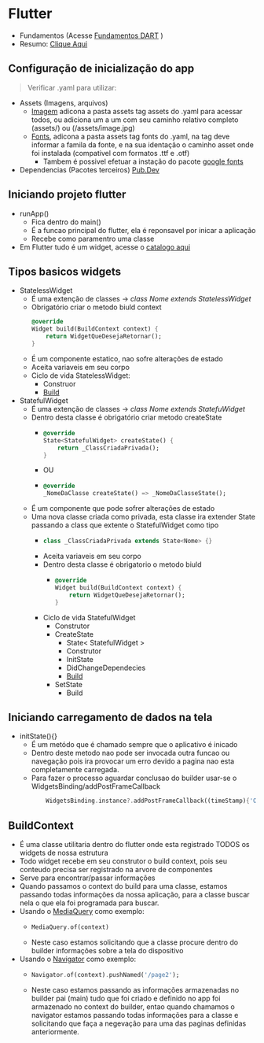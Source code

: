 # Flutter
- Fundamentos (Acesse [Fundamentos DART](../Dart/Fundamentos.md) )
- Resumo: [Clique Aqui](../Flutter/Resumo.md)
## Configuração de inicialização do app
>Verificar .yaml para utilizar:
- Assets (Imagens, arquivos)
    -   [Imagem](./img/imagem.png) adicona a pasta assets tag assets do .yaml para acessar todos, ou adiciona um a um com seu caminho relativo completo (assets/) ou (/assets/image.jpg)
    - [Fonts](./img/fonts.png), adicona a pasta assets tag fonts do .yaml, na tag deve informar a famila da fonte, e na sua identação o caminho asset onde foi instalada (compativel com formatos .ttf e .otf)
        -   Tambem é possivel efetuar a instação do pacote [google fonts](https://pub.dev/packages/google_fonts)
- Dependencias (Pacotes terceiros) [Pub.Dev](https://pub.dev)
## Iniciando projeto flutter
-   runApp()
    - Fica dentro do main()
    - É a funcao principal do flutter, ela é reponsavel por inicar a aplicação
    - Recebe como paramentro uma classe
-   Em Flutter tudo é um widget, acesse o [catalogo aqui](https://docs.flutter.dev/development/ui/widgets)
## Tipos basicos widgets
- StatelessWidget
    - É uma extenção de classes -> *class Nome extends StatelessWidget*
    -   Obrigatório criar o metodo biuld context
        ```dart
        @override
        Widget build(BuildContext context) {
            return WidgetQueDesejaRetornar();
        }
        ```
    - É um componente estatico, nao sofre alterações de estado
    - Aceita variaveis em seu corpo
    - Ciclo de vida StatelessWidget:
        -   Construor
        -   [Build](./Flutter_Topicos.md#buildcontext)
- StatefulWidget
    - É uma extenção de classes -> *class Nome extends StatefuWidget*
    - Dentro desta classe é obrigatório criar metodo createState
        -   ```dart
            @override
            State<StatefulWidget> createState() {
                return _ClassCriadaPrivada();
            }
            ```
        - OU
        -   ```dart
            @override
            _NomeDaClasse createState() => _NomeDaClasseState();
            ```
    - É um componente que pode sofrer alterações de estado
    - Uma nova classe criada como privada, esta classe ira extender State passando a class que extente o StatefulWidget como tipo
        -   ```dart
            class _ClassCriadaPrivada extends State<Nome> {}
            ```
        -   Aceita variaveis em seu corpo
        -   Dentro desta classe é obrigatorio o metodo biuld
            -   ```dart
                @override
                Widget build(BuildContext context) {
                    return WidgetQueDesejaRetornar();
                }
                ```
        -   Ciclo de vida StatefulWidget
            - Construtor
            - CreateState
                -   State< StatefulWidget > 
                -   Construtor
                -   InitState
                -   DidChangeDependecies
                -   [Build](./Flutter_Topicos.md#buildcontext)
            -   SetState
                -   Build
## Iniciando carregamento de dados na tela
- initState(){}
    -  É um metódo que é chamado sempre que o aplicativo é inicado
    -  Dentro deste metodo nao pode ser invocada outra funcao ou navegação pois ira provocar um erro devido a pagina nao esta completamente carregada.
    -  Para fazer o processo aguardar conclusao do builder usar-se o WidgetsBinding/addPostFrameCallback
        ```dart
            WidgetsBinding.instance?.addPostFrameCallback((timeStamp){'O que deseja fazer apos pagina completar carregamento}
        ```
## BuildContext
- É uma classe utilitaria dentro do flutter onde esta registrado TODOS os widgets de nossa estrutura
- Todo widget recebe em seu construtor o build context, pois seu conteudo precisa ser registrado na arvore de componentes
- Serve para encontrar/passar informações
- Quando passamos o context do build para uma classe, estamos passando todas informações da nossa aplicação, para a classe buscar nela o que ela foi programada para buscar.
- Usando o [MediaQuery](MediaQuery.md#utilização) como exemplo:
    -   ```dart
        MediaQuery.of(context)
        ```
    - Neste caso estamos solicitando que a classe procure dentro do builder informações sobre a tela do dispositivo
- Usando o [Navigator](Navegacao.md#utilização) como exemplo:
    -   ```dart
        Navigator.of(context).pushNamed('/page2');
        ```
    -   Neste caso estamos passando as informações armazenadas no builder pai (main) tudo que foi criado e definido no app foi armazenado no context do builder, entao quando chamamos o navigator estamos passando todas informações para a classe e solicitando que faça a negevação para uma das paginas definidas anteriormente.

    
    


